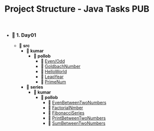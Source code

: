 # Project Structure - Java Tasks PUB 
<br>
               
- ### 📁 **1. Day01**
  - 📁 **src**
    - 📁 **kumar**
      - 📁 **pollob**
        - 📄 [Even/Odd](Day01/src/kumar/pollob/EvenOdd.java)
        - 📄 [GoldbachNumber](Day01/src/kumar/pollob/GoldbachNumber.java)
        - 📄 [HelloWorld](Day01/src/kumar/pollob/HelloWorld.java)
        - 📄 [LeapYear](Day01/src/kumar/pollob/LeapYear.java)
        - 📄 [PrimeNum](Day01/src/kumar/pollob/PrimeNum.java)
    - 📁 **series**
      - 📁 **kumar**
        - 📁 **pollob**
          - 📄 [EvenBetweenTwoNumbers](Day01/src/series/kumar/pollob/EvenBetweenTwoNumbers.java)
          - 📄 [FactorialNmber](Day01/src/series/kumar/pollob/FactorialNmber.java)
          - 📄 [FibonacciSeries](Day01/src/series/kumar/pollob/FibonacciSeries.java)
          - 📄 [PrintBetweenTwoNumbers](Day01/src/series/kumar/pollob/PrintBetweenTwoNumbers.java)
          - 📄 [SumBetweenTwoNumbers](Day01/src/series/kumar/pollob/SumBetweenTwoNumbers.java)
        
